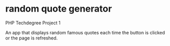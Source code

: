 # random quote generator
 PHP Techdegree Project 1

An app that displays random famous quotes each time the button is clicked or the page is refreshed.